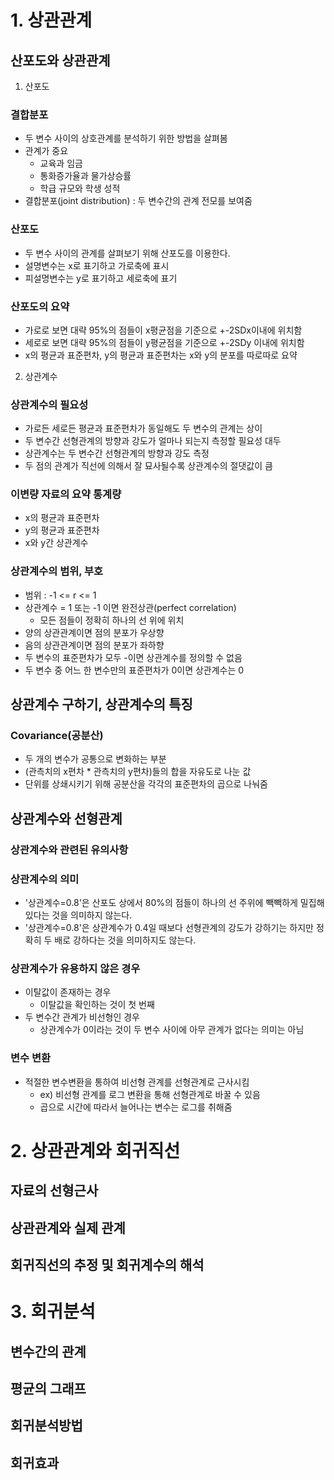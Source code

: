 # 1. 상관관계

## 산포도와 상관관계

1. 산포도 

### 결합분포

- 두 변수 사이의 상호관계를 분석하기 위한 방법을 살펴봄
- 관계가 중요
    - 교육과 임금
    - 통화증가율과 물가상승률
    - 학급 규모와 학생 성적
- 결합분포(joint distribution) : 두 변수간의 관계 전모를 보여줌

### 산포도

- 두 변수 사이의 관계를 살펴보기 위해 산포도를 이용한다.
- 설명변수는 x로 표기하고 가로축에 표시
- 피설명변수는 y로 표기하고 세로축에 표기

### 산포도의 요약

- 가로로 보면 대략 95%의 점들이 x평균점을 기준으로 +-2SDx이내에 위치함
- 세로로 보면 대략 95%의 점들이 y평균점을 기준으로 +-2SDy 이내에 위치함
- x의 평균과 표준편차, y의 평균과 표준편차는 x와 y의 분포를 따로따로 요약

2. 상관계수

### 상관계수의 필요성

- 가로든 세로든 평균과 표준편차가 동일해도 두 변수의 관계는 상이
- 두 변수간 선형관계의 방향과 강도가 얼마나 되는지 측정할 필요성 대두
- 상관계수는 두 변수간 선형관계의 방향과 강도 측정
- 두 점의 관계가 직선에 의해서 잘 묘사될수록 상관계수의 절댓값이 큼

### 이변량 자료의 요약 통계량

- x의 평균과 표준편차
- y의 평균과 표준편차
- x와 y간 상관계수

### 상관계수의 범위, 부호

- 범위 : -1 <= r <= 1
- 상관계수 = 1 또는 -1 이면 완전상관(perfect correlation)
    - 모든 점들이 정확히 하나의 선 위에 위치
- 양의 상관관계이면 점의 분포가 우상향
- 음의 상관관계이면 점의 분포가 좌하향
- 두 변수의 표준편차가 모두 -이면 상관계수를 정의할 수 없음
- 두 변수 중 어느 한 변수만의 표준편차가 0이면 상관계수는 0

## 상관계수 구하기, 상관계수의 특징

### Covariance(공분산)

- 두 개의 변수가 공통으로 변화하는 부분
- (관측치의 x편차 * 관측치의 y편차)들의 합을 자유도로 나눈 값
- 단위를 상쇄시키기 위해 공분산을 각각의 표준편차의 곱으로 나눠줌

## 상관계수와 선형관계

### 상관계수와 관련된 유의사항

### 상관계수의 의미 
- '상관계수=0.8'은 산포도 상에서 80%의 점들이 하나의 선 주위에 빽빽하게 밀집해 있다는 것을 의미하지 않는다.
- '상관계수=0.8'은 상관계수가 0.4일 때보다 선형관계의 강도가 강하기는 하지만 정확히 두 배로 강하다는 것을 의미하지도 않는다.

### 상관계수가 유용하지 않은 경우
- 이탈값이 존재하는 경우
    - 이탈값을 확인하는 것이 첫 번째
- 두 변수간 관계가 비선형인 경우
    - 상관계수가 0이라는 것이 두 변수 사이에 아무 관계가 없다는 의미는 아님

### 변수 변환
- 적절한 변수변환을 통하여 비선형 관계를 선형관계로 근사시킴
    - ex) 비선형 관계를 로그 변환을 통해 선형관계로 바꿀 수 있음
    - 곱으로 시간에 따라서 늘어나는 변수는 로그를 취해줌

# 2. 상관관계와 회귀직선

## 자료의 선형근사

## 상관관계와 실제 관계

## 회귀직선의 추정 및 회귀계수의 해석

# 3. 회귀분석

## 변수간의 관계

## 평균의 그래프

## 회귀분석방법

## 회귀효과